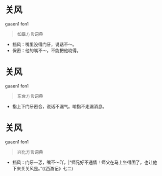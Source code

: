# 关风
guaen1 fon1
> 如皋方言词典
- 挡风：嘴里没得门牙，说话不～。
- 保密：他的嘴不～，不能把他晓得。

# 关风
guaen1 fon1
> 东台方言词典
- 指上下门牙密合，说话不漏气。喻指不走漏消息。

# 关风
guaen1 fon1
> 兴化方言词典
- 挡风：门牙一忑，嘴不～吖。|“师兄好不通情！师父在马上坐得困了，也让他下来关关风是。”(《西游记》七二)
